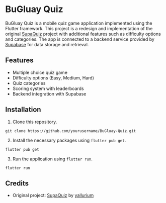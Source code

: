 # BuGluay Quiz

BuGluay Quiz is a mobile quiz game application implemented using the Flutter framework. This project is a redesign and implementation of the original [SupaQuiz](https://github.com/yallurium/supaquiz) project with additional features such as difficulty options and categories. The app is connected to a backend service provided by [Supabase](https://supabase.io/) for data storage and retrieval.

## Features

- Multiple choice quiz game
- Difficulty options (Easy, Medium, Hard)
- Quiz categories
- Scoring system with leaderboards
- Backend integration with Supabase

## Installation

1. Clone this repository.
```
git clone https://github.com/yourusername/BuGluay-Quiz.git
```
2. Install the necessary packages using `flutter pub get`.
```
flutter pub get
```
3. Run the application using `flutter run`.
```
flutter run
```
## Credits

- Original project: [SupaQuiz](https://github.com/yallurium/supaquiz) by [yallurium](https://github.com/yallurium)
